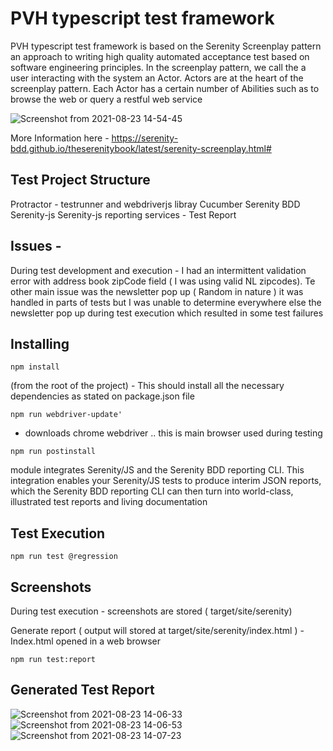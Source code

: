 # PVH typescript test framework

PVH typescript test framework is based on the Serenity Screenplay pattern an approach to writing high quality automated acceptance test based on software engineering principles. In the screenplay pattern, we call the a user interacting with the system an Actor.  Actors are at the heart of the screenplay pattern. Each Actor has a certain number of Abilities such as to browse the web or query a restful web service

![Screenshot from 2021-08-23 14-54-45](https://user-images.githubusercontent.com/28037727/130459640-17f7cbee-9f99-4732-a846-8b53206157c0.png)


More Information here  - https://serenity-bdd.github.io/theserenitybook/latest/serenity-screenplay.html#

## Test Project Structure 

Protractor - testrunner and webdriverjs libray
Cucumber 
Serenity BDD 
Serenity-js
Serenity-js reporting services  - Test Report
 

## Issues  -  
During test development and execution - I had an intermittent validation error with address book zipCode field ( I was using valid NL zipcodes).
Te other main issue was the newsletter pop up ( Random in nature ) it was handled in parts of tests but I was unable to determine everywhere else the newsletter pop up during test execution which resulted in some test failures 
 

## Installing

`npm install ` 

(from the root of the project) - This should install all the necessary dependencies as stated on  package.json file

`npm run webdriver-update'` 

- downloads chrome webdriver .. this is main browser used during testing 

`npm run postinstall`

module integrates Serenity/JS and the Serenity BDD reporting CLI.  This integration enables your Serenity/JS tests to produce interim JSON reports, which the Serenity BDD reporting CLI can then turn into world-class, illustrated test reports and living documentation


## Test Execution 

`npm run test @regression `

## Screenshots

During test execution  - screenshots are stored ( target/site/serenity)

Generate report ( output will stored at target/site/serenity/index.html ) - Index.html opened in a web browser 

`npm run test:report`

## Generated Test Report 


![Screenshot from 2021-08-23 14-06-33](https://user-images.githubusercontent.com/28037727/130452962-66c8a19b-1a67-456c-afbf-e631890ad3c1.png)
![Screenshot from 2021-08-23 14-06-53](https://user-images.githubusercontent.com/28037727/130452965-0cbc419a-888b-4c2b-a98a-fb37e386e15f.png)
![Screenshot from 2021-08-23 14-07-23](https://user-images.githubusercontent.com/28037727/130452966-364a645b-7922-4d33-b3b9-e72d7d9dcdea.png)



